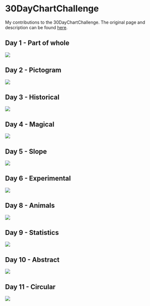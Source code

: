 # 30DayChartChallenge
 
My contributions to the 30DayChartChallenge. The original page and description can be found [here](https://github.com/Z3tt/30DayChartChallenge_Collection2021).

## Day 1 - Part of whole

![](day01_part_of_whole/plot.png)

## Day 2 - Pictogram

![](day02_pictogram/plot.png)

## Day 3 - Historical

![](day03_historical/plot.png)

## Day 4 - Magical

![](day04_magical/plot.png)

## Day 5 - Slope

![](day05_slope/plot.png)

## Day 6 - Experimental

![](day06_experimental/plot.png)

## Day 8 - Animals

![](day08_animals/plot.png)

## Day 9 - Statistics

![](day09_statistics/plot.png)

## Day 10 - Abstract

![](day10_abstract/plot.png)

## Day 11 - Circular

![](day11_circular/plot.png)
